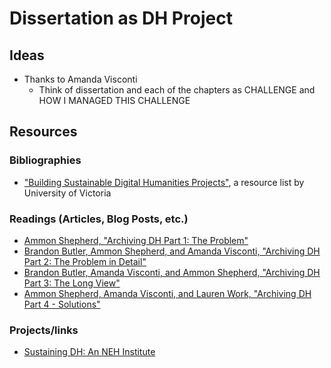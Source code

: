 # Dissertation as DH Project

## Ideas

- Thanks to Amanda Visconti
  - Think of dissertation and each of the chapters as CHALLENGE and HOW I MANAGED THIS CHALLENGE

## Resources

### Bibliographies

- ["Building Sustainable Digital Humanities Projects"](https://projectendings.github.io/about/), a resource list by University of Victoria

### Readings (Articles, Blog Posts, etc.)

- [Ammon Shepherd, "Archiving DH Part 1: The Problem"](https://scholarslab.lib.virginia.edu/blog/archiving-dh-part-one/)
- [Brandon Butler, Ammon Shepherd, and Amanda Visconti, "Archiving DH Part 2: The Problem in Detail"](https://scholarslab.lib.virginia.edu/blog/archiving-dh-part-2-the-problem-in-detail/)
- [Brandon Butler, Amanda Visconti, and Ammon Shepherd, "Archiving DH Part 3: The Long View"](https://scholarslab.lib.virginia.edu/blog/archiving-dh-part-3-the-long-view/)
- [Ammon Shepherd, Amanda Visconti, and Lauren Work, "Archiving DH Part 4 - Solutions"](https://scholarslab.lib.virginia.edu/blog/archiving-dh-part-4-solutions/)

### Projects/links

- [Sustaining DH: An NEH Institute](https://sites.haa.pitt.edu/sustainabilityinstitute/)
